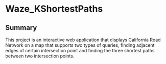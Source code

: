 # Waze_KShortestPaths
## Summary
This project is an interactive web application that displays California Road Network on a map that supports two types of queries, finding adjacent edges of certain intersection point and finding the three shortest paths between two intersection points.
